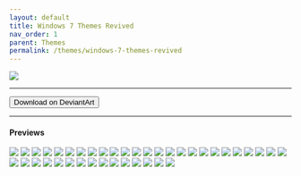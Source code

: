 ```yaml
---
layout: default
title: Windows 7 Themes Revived
nav_order: 1
parent: Themes
permalink: /themes/windows-7-themes-revived
---
```


<img src="https://images-wixmp-ed30a86b8c4ca887773594c2.wixmp.com/i/836bd001-fc1e-41ac-8fce-917bee5d1f0e/dino2ml-ee84d62e-9ad3-4dbe-a5f3-62c414afec6e.png/v1/fill/w_1200,h_557,q_80,strp/windows_7_themes_revived_by_og_nimbi_dino2ml-fullview.jpg" />
<hr />
<a href="https://www.deviantart.com/og-nimbi/art/Windows-7-Themes-Revived-1128145485" target="_blank">
  <button type="button" name="button" class="btn">Download on DeviantArt</button></a>
<hr />

<h4>Previews</h4>
<div class="theme-gallery">
  <img src="../assets/PreviewImages/Windows-7-Themes-Revived/Home Premium.png" class="border">
  <img src="../assets/PreviewImages/Windows-7-Themes-Revived/Professional.png" class="border">
  <img src="../assets/PreviewImages/Windows-7-Themes-Revived/Ultimate.png" class="border">
  <img src="../assets/PreviewImages/Windows-7-Themes-Revived/Nature.png" class="border">
  <img src="../assets/PreviewImages/Windows-7-Themes-Revived/Landscapes.png" class="border">
  <img src="../assets/PreviewImages/Windows-7-Themes-Revived/Scenes.png" class="border">
  <img src="../assets/PreviewImages/Windows-7-Themes-Revived/Characters.png" class="border">
  <img src="../assets/PreviewImages/Windows-7-Themes-Revived/Architecture.png" class="border">
  <img src="../assets/PreviewImages/Windows-7-Themes-Revived/Windows 7 Classic.png" class="border">
  <img src="../assets/PreviewImages/Windows-7-Themes-Revived/Australia.png" class="border">
  <img src="../assets/PreviewImages/Windows-7-Themes-Revived/Brazil.png" class="border">
  <img src="../assets/PreviewImages/Windows-7-Themes-Revived/Canada.png" class="border">
  <img src="../assets/PreviewImages/Windows-7-Themes-Revived/China.png" class="border">
  <img src="../assets/PreviewImages/Windows-7-Themes-Revived/France.png" class="border">
  <img src="../assets/PreviewImages/Windows-7-Themes-Revived/Germany.png" class="border">
  <img src="../assets/PreviewImages/Windows-7-Themes-Revived/India.png" class="border">
  <img src="../assets/PreviewImages/Windows-7-Themes-Revived/Italy.png" class="border">
  <img src="../assets/PreviewImages/Windows-7-Themes-Revived/Japan.png" class="border">
  <img src="../assets/PreviewImages/Windows-7-Themes-Revived/Korea.png" class="border">
  <img src="../assets/PreviewImages/Windows-7-Themes-Revived/Mexico.png" class="border">
  <img src="../assets/PreviewImages/Windows-7-Themes-Revived/Poland.png" class="border">
  <img src="../assets/PreviewImages/Windows-7-Themes-Revived/Russia.png" class="border">
  <img src="../assets/PreviewImages/Windows-7-Themes-Revived/South Africa.png" class="border">
  <img src="../assets/PreviewImages/Windows-7-Themes-Revived/Spain.png" class="border">
  <img src="../assets/PreviewImages/Windows-7-Themes-Revived/Taiwan.png" class="border">
  <img src="../assets/PreviewImages/Windows-7-Themes-Revived/United Kingdoms.png" class="border">
  <img src="../assets/PreviewImages/Windows-7-Themes-Revived/United States.png" class="border">
  <img src="../assets/PreviewImages/Windows-7-Themes-Revived/Ultimate Black.png" class="border">
  <img src="../assets/PreviewImages/Windows-7-Themes-Revived/Ultimate Bliss.png" class="border">
  <img src="../assets/PreviewImages/Windows-7-Themes-Revived/Ultimate Blush.png" class="border">
  <img src="../assets/PreviewImages/Windows-7-Themes-Revived/Ultimate Fire.png" class="border">
  <img src="../assets/PreviewImages/Windows-7-Themes-Revived/Ultimate Light.png" class="border">
  <img src="../assets/PreviewImages/Windows-7-Themes-Revived/Ultimate Lime.png" class="border">
  <img src="../assets/PreviewImages/Windows-7-Themes-Revived/Ultimate Orange.png" class="border">
  <img src="../assets/PreviewImages/Windows-7-Themes-Revived/Ultimate Ruby.png" class="border">
  <img src="../assets/PreviewImages/Windows-7-Themes-Revived/Ultimate Sea.png" class="border">
  <img src="../assets/PreviewImages/Windows-7-Themes-Revived/Ultimate Sky.png" class="border">
  <img src="../assets/PreviewImages/Windows-7-Themes-Revived/Ultimate Twilight.png" class="border">
  <img src="../assets/PreviewImages/Windows-7-Themes-Revived/Ultimate Violet.png" class="border">
  <img src="../assets/PreviewImages/Windows-7-Themes-Revived/Bullet Asylum.png" class="border">
</div>
